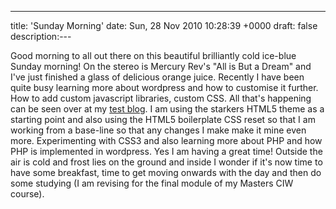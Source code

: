 ---
title: 'Sunday Morning'
date: Sun, 28 Nov 2010 10:28:39 +0000
draft: false
description:---

Good morning to all out there on this beautiful brilliantly cold ice-blue Sunday morning! On the stereo is Mercury Rev's "All is But a Dream" and I've just finished a glass of delicious orange juice. Recently I have been quite busy learning more about wordpress and how to customise it further. How to add custom javascript libraries, custom CSS. All that's happening can be seen over at my [test blog](http://www.test.big-andy.co.uk/blog). I am using the starkers HTML5 theme as a starting point and also using the HTML5 boilerplate CSS reset so that I am working from a base-line so that any changes I make make it mine even more. Experimenting with CSS3 and also learning more about PHP and how PHP is implemented in wordpress. Yes I am having a great time! Outside the air is cold and frost lies on the ground and inside I wonder if it's now time to have some breakfast, time to get moving onwards with the day and then do some studying (I am revising for the final module of my Masters CIW course).